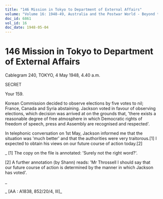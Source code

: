 ```yaml
---
title: "146 Mission in Tokyo to Department of External Affairs"
volume: "Volume 16: 1948-49, Australia and the Postwar World - Beyond the Region"
doc_id: 6861
vol_id: 16
doc_date: 1948-05-04
---
```


# 146 Mission in Tokyo to Department of External Affairs

Cablegram 240, TOKYO, 4 May 1948, 4.40 a.m.

SECRET

Your 159.

Korean Commission decided to observe elections by five votes to nil; France, Canada and Syria abstaining. Jackson voted in favour of observing elections, which decision was arrived at on the grounds that, 'there exists a reasonable degree of free atmosphere in which Democratic rights of freedom of speech, press and Assembly are recognised and respected'.

In telephonic conversation on 1st May, Jackson informed me that the situation was 'much better' and that the authorities were very traitorous.[1] I expected to obtain his views on our future course of action today.[2]

_ [1] The copy on the file is annotated: 'Surely not the right word?'.

[2] A further annotation (by Shann) reads: 'Mr Throssell I should say that our future course of action is determined by the manner in which Jackson has voted'.

_

_ [AA : A1838, 852/20/4, III]_
